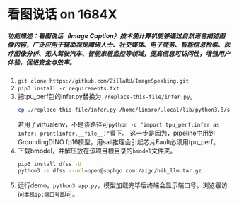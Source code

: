 # 看图说话 on 1684X
##### 功能描述：看图说话（Image Caption）技术使计算机能够通过自然语言描述图像内容，广泛应用于辅助视觉障碍人士、社交媒体、电子商务、智能信息检索、医疗图像分析、无人驾驶汽车、智能家居监控等领域，提高信息可访问性，增强用户体验，促进安全与效率。

1. `git clone https://github.com/ZillaRU/ImageSpeaking.git`
2. `pip3 install -r requirements.txt`
3. 把tpu_perf包的infer.py替换为`./replace-this-file/infer.py`。
    ```bash
    cp ./replace-this-file/infer.py /home/linaro/.local/lib/python3.8/site-packages/tpu_perf/ 
    ```
    若用了virtualenv，不是该路径可`python -c "import tpu_perf.infer as infer; print(infer.__file__)"`看下。
    这一步是因为，pipeline中用到GroundingDINO fp16模型，用sail推理会引起芯片Fault必须用tpu_perf。
4. 下载bmodel，并解压放在该项目根目录的`bmodel`文件夹。
   ```bash
   pip3 install dfss -U
   python3 -m dfss --url=open@sophgo.com:/aigc/hik_llm.tar.gz
   ```
6. 运行demo。`python3 app.py`，模型加载完毕后终端会显示端口号，浏览器访问`本机ip:端口号`即可。

